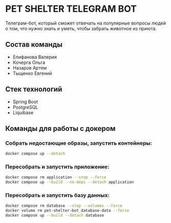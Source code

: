# PET SHELTER TELEGRAM BOT

Телеграм-бот, который сможет отвечать на популярные вопросы людей о том, что нужно знать и уметь, чтобы забрать животное из приюта.

## Состав команды
- Епифанова Валерия
- Кочерга Ольга
- Назаров Артем
- Тыщенко Евгений

## Стек технологий
- Spring Boot
- PostgreSQL
- Liquibase

## Команды для работы с докером

### Собрать недостающие образы, запустить контейнеры:
```bash
docker compose up --detach
```

### Пересобрать и запустить приложение:
```bash
docker compose rm application --stop --force
docker compose up --build --no-deps --detach application
```

### Пересобрать и запустить базу данных:
```bash
docker compose rm database --stop --volumes --force
docker volume rm pet-shelter-bot_database-data --force
docker compose up --build --detach database
```
